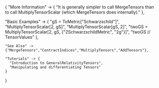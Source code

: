 {
  "More Information" -> {
      "It is generally simpler to call MergeTensors than to call MultiplyTensorScalar (which MergeTensors does internally)."
  },

  "Basic Examples" -> {
    "gS = ToMetric[\"Schwarzschild\"]",
    "MultiplyTensorScalar[2, gS]",
    "MultiplyTensorScalar[gS, 2]",
    "twoGS = MultiplyTensorScalar[2, gS, {\"2SchwarzschildMetric\", \"2g\"}]",
    "twoGS // TensorValues"
    },

    "See Also" ->
    {"MergeTensors","ContractIndices","MultiplyTensors","AddTensors"},

    "Tutorials" -> {
      "Introduction to GeneralRelativityTensors",
      "Manipulating and differentiating Tensors"
    }

}
